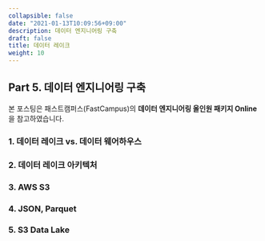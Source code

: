 ```yaml
---
collapsible: false
date: "2021-01-13T10:09:56+09:00"
description: 데이터 엔지니어링 구축
draft: false
title: 데이터 레이크
weight: 10
---
```


## Part 5. 데이터 엔지니어링 구축
본 포스팅은 패스트캠퍼스(FastCampus)의 **데이터 엔지니어링 올인원 패키지 Online**을 참고하였습니다.

### 1. 데이터 레이크 vs. 데이터 웨어하우스
### 2. 데이터 레이크 아키텍처
### 3. AWS S3
### 4. JSON, Parquet
### 5. S3 Data Lake
